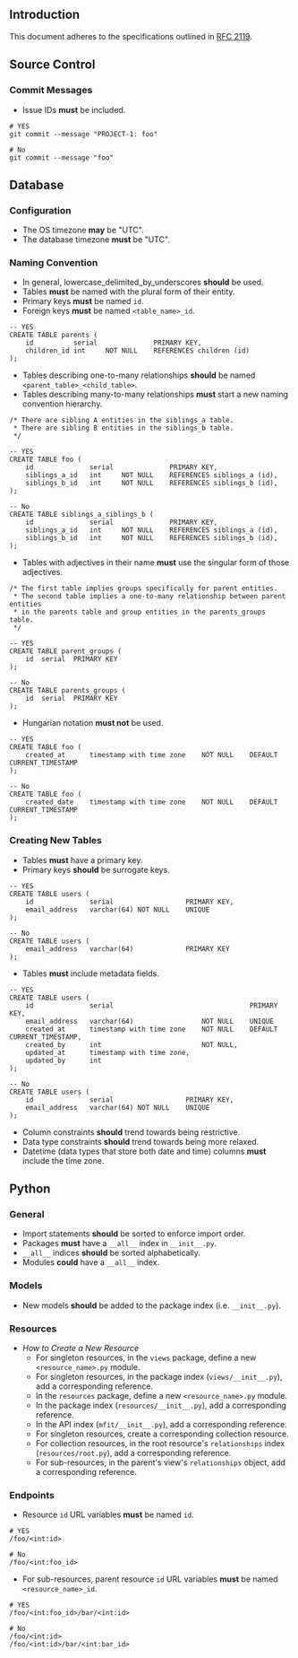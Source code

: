 Introduction
------------
This document adheres to the specifications outlined in [RFC 2119](https://www.ietf.org/rfc/rfc2119.txt).

Source Control
--------------
### Commit Messages
- Issue IDs **must** be included.
```
# YES
git commit --message "PROJECT-1: foo"

# No
git commit --message "foo"
```

Database
--------
### Configuration
- The OS timezone **may** be "UTC".
- The database timezone **must** be "UTC".

### Naming Convention
- In general, lowercase_delimited_by_underscores **should** be used.
- Tables **must** be named with the plural form of their entity.
- Primary keys **must** be named `id`.
- Foreign keys **must** be named `<table_name>_id`.
```
-- YES
CREATE TABLE parents (
    id          serial              PRIMARY KEY,
    children_id int     NOT NULL    REFERENCES children (id)
);
```
- Tables describing one-to-many relationships **should** be named `<parent_table>_<child_table>`.
- Tables describing many-to-many relationships **must** start a new naming convention hierarchy.
```
/* There are sibling A entities in the siblings_a table.
 * There are sibling B entities in the siblings_b table.
 */

-- YES
CREATE TABLE foo (
    id              serial              PRIMARY KEY,
    siblings_a_id   int     NOT NULL    REFERENCES siblings_a (id),
    siblings_b_id   int     NOT NULL    REFERENCES siblings_b (id),
);

-- No
CREATE TABLE siblings_a_siblings_b (
    id              serial              PRIMARY KEY,
    siblings_a_id   int     NOT NULL    REFERENCES siblings_a (id),
    siblings_b_id   int     NOT NULL    REFERENCES siblings_b (id),
);
```
- Tables with adjectives in their name **must** use the singular form of those adjectives.
```
/* The first table implies groups specifically for parent entities.
 * The second table implies a one-to-many relationship between parent entities
 * in the parents table and group entities in the parents_groups table.
 */

-- YES
CREATE TABLE parent_groups (
    id  serial  PRIMARY KEY
);

-- No
CREATE TABLE parents_groups (
    id  serial  PRIMARY KEY
);
```
- Hungarian notation **must not** be used.
```
-- YES
CREATE TABLE foo (
    created_at      timestamp with time zone    NOT NULL    DEFAULT CURRENT_TIMESTAMP
);

-- No
CREATE TABLE foo (
    created_date    timestamp with time zone    NOT NULL    DEFAULT CURRENT_TIMESTAMP
);
```

### Creating New Tables
- Tables **must** have a primary key.
- Primary keys **should** be surrogate keys.
```
-- YES
CREATE TABLE users (
    id              serial                  PRIMARY KEY,
    email_address   varchar(64) NOT NULL    UNIQUE
);

-- No
CREATE TABLE users (
    email_address   varchar(64)             PRIMARY KEY
);
```
- Tables **must** include metadata fields.
```
-- YES
CREATE TABLE users (
    id              serial                                  PRIMARY KEY,
    email_address   varchar(64)                 NOT NULL    UNIQUE
    created_at      timestamp with time zone    NOT NULL    DEFAULT CURRENT_TIMESTAMP,
    created_by      int                         NOT NULL,
    updated_at      timestamp with time zone,
    updated_by      int
);

-- No
CREATE TABLE users (
    id              serial                  PRIMARY KEY,
    email_address   varchar(64) NOT NULL    UNIQUE
);
```
- Column constraints **should** trend towards being restrictive.
- Data type constraints **should** trend towards being more relaxed.
- Datetime (data types that store both date and time) columns **must** include the time zone.

Python
------
### General
- Import statements **should** be sorted to enforce import order.
- Packages **must** have a `__all__` index in `__init__.py`.
- `__all__` indices **should** be sorted alphabetically.
- Modules **could** have a `__all__` index.

### Models
- New models **should** be added to the package index (i.e. `__init__.py`).

### Resources
- *How to Create a New Resource*
    - For singleton resources, in the `views` package, define a new `<resource_name>.py` module.
    - For singleton resources, in the package index (`views/__init__.py`), add a corresponding reference.
    - In the `resources` package, define a new `<resource_name>.py` module.
    - In the package index (`resources/__init__.py`), add a corresponding reference.
    - In the API index (`mfit/__init__.py`), add a corresponding reference.
    - For singleton resources, create a corresponding collection resource.
    - For collection resources, in the root resource's `relationships` index (`resources/root.py`), add a corresponding reference.
    - For sub-resources, in the parent's view's `relationships` object, add a corresponding reference.

### Endpoints
- Resource `id` URL variables **must** be named `id`.
```
# YES
/foo/<int:id>

# No
/foo/<int:foo_id>
```
- For sub-resources, parent resource `id` URL variables **must** be named `<resource_name>_id`.
```
# YES
/foo/<int:foo_id>/bar/<int:id>

# No
/foo/<int:id>
/foo/<int:id>/bar/<int:bar_id>
```